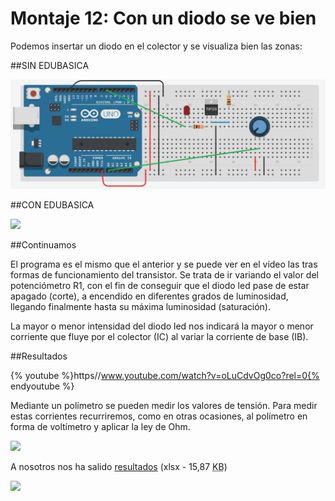 
# Montaje 12: Con un diodo se ve bien

Podemos insertar un diodo en el colector y se visualiza bien las zonas:

##SIN EDUBASICA

![](/assets/sin-edubasica-conledmejor.png)

##CON EDUBASICA

![](img/img1.3.png)

##Continuamos

El programa es el mismo que el anterior y se puede ver en el vídeo las tras formas de funcionamiento del transistor. Se trata de ir variando el valor del potenciómetro R1, con el fin de conseguir que el diodo led pase de estar apagado (corte), a encendido en diferentes grados de luminosidad, llegando finalmente hasta su máxima luminosidad (saturación).

La mayor o menor intensidad del diodo led nos indicará la mayor o menor corriente que fluye por el colector (IC) al variar la corriente de base (IB).

##Resultados

{% youtube %}https//www.youtube.com/watch?v=oLuCdvOg0co?rel=0{% endyoutube %}


Mediante un polímetro se pueden medir los valores de tensión. Para medir estas corrientes recurriremos, como en otras ocasiones, al polímetro en forma de voltímetro y aplicar la ley de Ohm.

![](img/img0.4.png)

A nosotros nos ha salido [resultados](http://aularagon.catedu.es/materialesaularagon2013/Arduino-codigo/3_Electronica_analogica/calculo_hfe.xlsx) (xlsx - 15,87 <abbr title="KiloBytes" lang="en">KB</abbr>)

![](img/img2.3.png)





